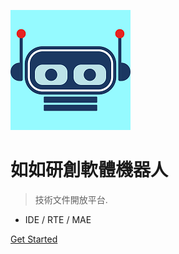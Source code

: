![logo](RobotHeaderColor.png ':size=100')

# 如如研創軟體機器人

> 技術文件開放平台.

- IDE / RTE / MAE

[Get Started](#main)